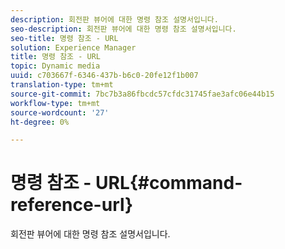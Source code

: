 ```yaml
---
description: 회전판 뷰어에 대한 명령 참조 설명서입니다.
seo-description: 회전판 뷰어에 대한 명령 참조 설명서입니다.
seo-title: 명령 참조 - URL
solution: Experience Manager
title: 명령 참조 - URL
topic: Dynamic media
uuid: c703667f-6346-437b-b6c0-20fe12f1b007
translation-type: tm+mt
source-git-commit: 7bc7b3a86fbcdc57cfdc31745fae3afc06e44b15
workflow-type: tm+mt
source-wordcount: '27'
ht-degree: 0%

---
```



# 명령 참조 - URL{#command-reference-url}

회전판 뷰어에 대한 명령 참조 설명서입니다.

